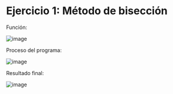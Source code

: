 # Ejercicio 1: Método de bisección 

Función:

![image](https://github.com/22030130/Numerical-Methods-/assets/147437999/e2662f5e-be53-43dd-898e-6b53884ead8a)

Proceso del programa:

![image](https://github.com/22030130/Numerical-Methods-/assets/147437999/f65167cf-5eba-46bc-9071-fe9afdaa42f6)

Resultado final:

![image](https://github.com/22030130/Numerical-Methods-/assets/147437999/dad50ecf-36c5-4e31-be64-c390578a11f7)


